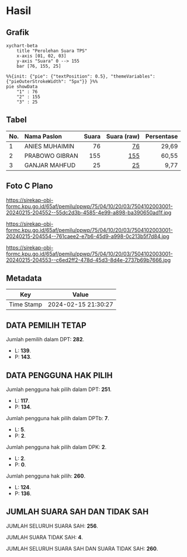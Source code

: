 # Hasil

## Grafik

```mermaid
xychart-beta
    title "Perolehan Suara TPS"
    x-axis [01, 02, 03]
    y-axis "Suara" 0 --> 155
    bar [76, 155, 25]
```

```mermaid
%%{init: {"pie": {"textPosition": 0.5}, "themeVariables": {"pieOuterStrokeWidth": "5px"}} }%%
pie showData
    "1" : 76
    "2" : 155
    "3" : 25
```

## Tabel

| No. | Nama Paslon    | Suara | Suara (raw) | Persentase |
|:--- |:-------------- | -----:| -----------:| ----------:|
| 1   | ANIES MUHAIMIN | 76    | [76][p-1]   | 29,69      |
| 2   | PRABOWO GIBRAN | 155   | [155][p-2]  | 60,55      |
| 3   | GANJAR MAHFUD  | 25    | [25][p-3]   | 9,77       |


[p-1]: https://github.com/gigit-pemilu/pemilu-2024-75-gorontalo/blob/main/pilpres/hitung-suara/sub/75-gorontalo/sub/04-pohuwato/sub/10-duhiadaa/sub/2003-buntulia-selatan/sub/001-tps/sub/paslon-1.txt
[p-2]: https://github.com/gigit-pemilu/pemilu-2024-75-gorontalo/blob/main/pilpres/hitung-suara/sub/75-gorontalo/sub/04-pohuwato/sub/10-duhiadaa/sub/2003-buntulia-selatan/sub/001-tps/sub/paslon-2.txt
[p-3]: https://github.com/gigit-pemilu/pemilu-2024-75-gorontalo/blob/main/pilpres/hitung-suara/sub/75-gorontalo/sub/04-pohuwato/sub/10-duhiadaa/sub/2003-buntulia-selatan/sub/001-tps/sub/paslon-3.txt

## Foto C Plano

https://sirekap-obj-formc.kpu.go.id/65af/pemilu/ppwp/75/04/10/20/03/7504102003001-20240215-204552--55dc2d3b-4585-4e99-a898-ba390650ad1f.jpg

https://sirekap-obj-formc.kpu.go.id/65af/pemilu/ppwp/75/04/10/20/03/7504102003001-20240215-204554--761caee2-e7b6-45d9-a998-0c213b5f7d84.jpg

https://sirekap-obj-formc.kpu.go.id/65af/pemilu/ppwp/75/04/10/20/03/7504102003001-20240215-204553--c6ed2ff2-478d-45d3-8d4e-2737b69b7666.jpg


## Metadata

| Key        | Value               |
| ---------- | ------------------- |
| Time Stamp | 2024-02-15 21:30:27 |


## DATA PEMILIH TETAP

Jumlah pemilih dalam DPT: **282**.
 * L: **139**.
 * P: **143**.

## DATA PENGGUNA HAK PILIH

Jumlah pengguna hak pilih dalam DPT: **251**.
 * L: **117**.
 * P: **134**.

Jumlah pengguna hak pilih dalam DPTb: **7**.
 * L: **5**.
 * P: **2**.

Jumlah pengguna hak pilih dalam DPK: **2**.
 * L: **2**.
 * P: **0**.

Jumlah pengguna hak pilih: **260**.
 * L: **124**.
 * P: **136**.

## JUMLAH SUARA SAH DAN TIDAK SAH

JUMLAH SELURUH SUARA SAH: **256**.

JUMLAH SUARA TIDAK SAH: **4**.

JUMLAH SELURUH SUARA SAH DAN SUARA TIDAK SAH: **260**.


